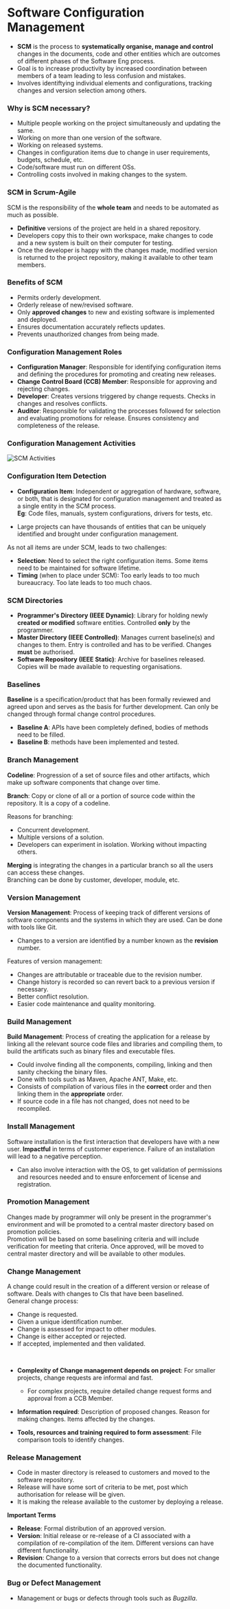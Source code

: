 # Software Configuration Management

- **SCM** is the process to **systematically organise, manage and control** changes in the documents, code and other entities which are outcomes of different phases of the Software Eng process.
- Goal is to increase productivity by increased coordination between members of a team leading to less confusion and mistakes.
- Involves identiftying individual elements and configurations, tracking changes and version selection among others.

### Why is SCM necessary?

- Multiple people working on the project simultaneously and updating the same.
- Working on more than one version of the software.
- Working on released systems.
- Changes in configuration items due to change in user requirements, budgets, schedule, etc.
- Code/software must run on different OSs.
- Controlling costs involved in making changes to the system.

### SCM in Scrum-Agile

SCM is the responsibility of the **whole team** and needs to be automated as much as possible.

- **Definitive** versions of the project are held in a shared repository.   
- Developers copy this to their own workspace, make changes to code and a new system is built on their computer for testing.
- Once the developer is happy with the changes made, modified version is returned to the project repository, making it available to other team members.

### Benefits of SCM

- Permits orderly development.
- Orderly release of new/revised software.
- Only **approved changes** to new and existing software is implemented and deployed.
- Ensures documentation accurately reflects updates.
- Prevents unauthorized changes from being made.

### Configuration Management Roles

- **Configuration Manager**: Responsible for identifying configuration items and defining the procedures for promoting and creating new releases.
- **Change Control Board (CCB) Member**: Responsible for approving and rejecting changes.
- **Developer**: Creates versions triggered by change requests. Checks in changes and resolves conflicts.
- **Auditor**: Responsible for validating the processes followed for selection and evaluating promotions for release. Ensures consistency and completeness of the release.

### Configuration Management Activities

![SCM Activities](./images/scm_activities.png)

### Configuration Item Detection

- **Configuration Item**: Independent or aggregation of hardware, software, or both, that is designated for configuration management and treated as a single entity in the SCM process.<br>
**Eg**: Code files, manuals, system configurations, drivers for tests, etc.

- Large projects can have thousands of entities that can be uniquely identified and brought under configuration management.

As not all items are under SCM, leads to two challenges:

- **Selection**: Need to select the right configuration items. Some items need to be maintained for software lifetime.
- **Timing** (when to place under SCM): Too early leads to too much bureaucracy. Too late leads to too much chaos.

### SCM Directories

- **Programmer's Directory (IEEE Dynamic)**: Library for holding newly **created or modified** software entities. Controlled **only** by the programmer.
- **Master Directory (IEEE Controlled)**: Manages current baseline(s) and changes to them. Entry is controlled and has to be verified. Changes **must** be authorised.
- **Software Repository (IEEE Static)**: Archive for baselines released. Copies will be made available to requesting organisations.


### Baselines

**Baseline** is a specification/product that has been formally reviewed and agreed upon and serves as the basis for further development. Can only be changed through formal change control procedures.

- **Baseline A**: APIs have been completely defined, bodies of methods need to be filled.
- **Baseline B**: methods have been implemented and tested.

### Branch Management

**Codeline**: Progression of a set of source files and other artifacts, which make up software components that change over time.<br>

**Branch**: Copy or clone of all or a portion of source code within the repository. It is a copy of a codeline.

Reasons for branching:
- Concurrent development.
- Multiple versions of a solution.
- Developers can experiment in isolation. Working without impacting others.

**Merging** is integrating the changes in a particular branch so all the users can access these changes.<br>
Branching can be done by customer, developer, module, etc.<br>

### Version Management

**Version Management**: Process of keeping track of different versions of software components and the systems in which they are used. Can be done with tools like Git.

- Changes to a version are identified by a number known as the **revision** number.

Features of version management: 

- Changes are attributable or traceable due to the revision number.
- Change history is recorded so can revert back to a previous version if necessary.
- Better conflict resolution. 
- Easier code maintenance and quality monitoring.

### Build Management

**Build Management**: Process of creating the application for a release by linking all the relevant source code files and libraries and compiling them, to build the artificats such as binary files and executable files.

- Could involve finding all the components, compiling, linking and then sanity checking the binary files.
- Done with tools such as Maven, Apache ANT, Make, etc.
- Consists of compilation of various files in the **correct** order and then linking them in the **appropriate** order.
- If source code in a file has not changed, does not need to be recompiled.

### Install Management

Software installation is the first interaction that developers have with a new user. **Impactful** in terms of customer experience. Failure of an installation will lead to a negative perception.

- Can also involve interaction with the OS, to get validation of permissions and resources needed and to ensure enforcement of license and registration.

### Promotion Management

Changes made by programmer will only be present in the programmer's environment and will be promoted to a central master directory based on promotion policies.
<br> Promotion will be based on some baselining criteria and will include verification for meeting that criteria. Once approved, will be moved to central master directory and will be available to other modules.

### Change Management

A change could result in the creation of a different version or release of software. Deals with changes to CIs that have been baselined.
<br>
General change process:

- Change is requested.
- Given a unique identification number.
- Change is assessed for impact to other modules.
- Change is either accepted or rejected.
- If accepted, implemented and then validated.

<br>

- **Complexity of Change management depends on project**: For smaller projects, change requests are informal and fast. 

    - For complex projects, require detailed change request forms and approval from a CCB Member.

- **Information required**: Description of proposed changes. Reason for making changes. Items affected by the changes.
- **Tools, resources and training required to form assessment**: File comparison tools to identify changes. 

### Release Management

- Code in master directory is released to customers and moved to the software repository.
- Release will have some sort of criteria to be met, post which authorisation for release will be given.
- It is making the release available to the customer by deploying a release.

**Important Terms**

- **Release**: Formal distribution of an approved version.
- **Version**: Initial release or re-release of a CI associated with a compilation of re-compilation of the item. Different versions can have different functionality.
- **Revision**: Change to a version that corrects errors but does not change the documented functionality.

### Bug or Defect Management

- Management or bugs or defects through tools such as *Bugzilla*.
